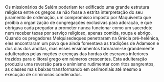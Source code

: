 ﻿Os missionários de Salém poderiam ter edificado uma grande estrutura religiosa entre os gregos se não fosse a estrita interpretação do seu juramento de ordenação, um compromisso imposto por Maquiventa que proibia a organização de congregações exclusivas para adoração, e que obrigava cada pregador a prometer nunca funcionar como um sacerdote nem receber taxas por serviço religioso, apenas comida, roupa e abrigo. Quando os pregadores Melquisedeques penetraram na Grécia pré-helênica, eles encontraram um povo que ainda fomentava as tradições de Adamson e dos dias dos anditas, mas esses ensinamentos tornaram-se grandemente adulterados pelas noções e crenças das hordas de escravos inferiores trazidos para o litoral grego em números crescentes. Esta adulteração produziu uma reversão para o  animismo rudimentar com ritos sangrentos, as classes mais baixas transformando em cerimoniais até mesmo a execução de criminosos condenados.